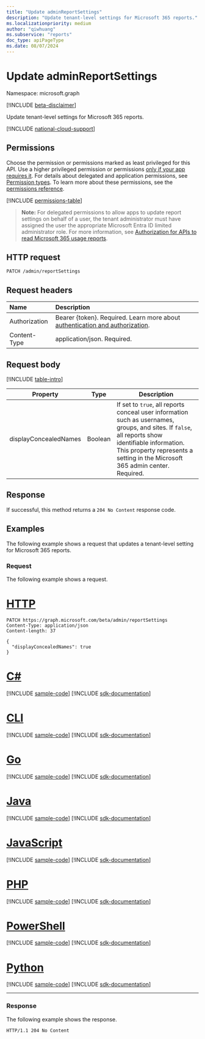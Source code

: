 ```yaml
---
title: "Update adminReportSettings"
description: "Update tenant-level settings for Microsoft 365 reports."
ms.localizationpriority: medium
author: "qiwhuang"
ms.subservice: "reports"
doc_type: apiPageType
ms.date: 08/07/2024
---
```


# Update adminReportSettings

Namespace: microsoft.graph

[!INCLUDE [beta-disclaimer](../../includes/beta-disclaimer.md)]

Update tenant-level settings for Microsoft 365 reports.

[!INCLUDE [national-cloud-support](../../includes/all-clouds.md)]

## Permissions

Choose the permission or permissions marked as least privileged for this API. Use a higher privileged permission or permissions [only if your app requires it](/graph/permissions-overview#best-practices-for-using-microsoft-graph-permissions). For details about delegated and application permissions, see [Permission types](/graph/permissions-overview#permission-types). To learn more about these permissions, see the [permissions reference](/graph/permissions-reference).

<!-- { "blockType": "permissions", "name": "adminreportsettings_update" } -->
[!INCLUDE [permissions-table](../includes/permissions/adminreportsettings-update-permissions.md)]

> **Note:** For delegated permissions to allow apps to update report settings on behalf of a user, the tenant administrator must have assigned the user the appropriate Microsoft Entra ID limited administrator role. For more information, see [Authorization for APIs to read Microsoft 365 usage reports](/graph/reportroot-authorization).

## HTTP request
<!-- { "blockType": "ignored" } --> 
```http
PATCH /admin/reportSettings
```

## Request headers

| Name          | Description                |
| :------------ | :--------------------------|
|Authorization|Bearer {token}. Required. Learn more about [authentication and authorization](/graph/auth/auth-concepts).|
| Content-Type  | application/json. Required.|

## Request body

[!INCLUDE [table-intro](../../includes/update-property-table-intro.md)]

| Property       | Type           | Description                                 |
| -------------- | -------------- | ------------------------------------------- |
| displayConcealedNames | Boolean | If set to `true`, all reports conceal user information such as usernames, groups, and sites. If `false`, all reports show identifiable information. This property represents a setting in the Microsoft 365 admin center. Required. |

## Response

If successful, this method returns a `204 No Content` response code.

## Examples

The following example shows a request that updates a tenant-level setting for Microsoft 365 reports.

### Request
The following example shows a request.

# [HTTP](#tab/http)
<!-- {
  "blockType": "request",
  "name": "update_adminreportsettings"
}
-->
``` http
PATCH https://graph.microsoft.com/beta/admin/reportSettings
Content-Type: application/json
Content-length: 37

{
  "displayConcealedNames": true
}
```

# [C#](#tab/csharp)
[!INCLUDE [sample-code](../includes/snippets/csharp/update-adminreportsettings-csharp-snippets.md)]
[!INCLUDE [sdk-documentation](../includes/snippets/snippets-sdk-documentation-link.md)]

# [CLI](#tab/cli)
[!INCLUDE [sample-code](../includes/snippets/cli/update-adminreportsettings-cli-snippets.md)]
[!INCLUDE [sdk-documentation](../includes/snippets/snippets-sdk-documentation-link.md)]

# [Go](#tab/go)
[!INCLUDE [sample-code](../includes/snippets/go/update-adminreportsettings-go-snippets.md)]
[!INCLUDE [sdk-documentation](../includes/snippets/snippets-sdk-documentation-link.md)]

# [Java](#tab/java)
[!INCLUDE [sample-code](../includes/snippets/java/update-adminreportsettings-java-snippets.md)]
[!INCLUDE [sdk-documentation](../includes/snippets/snippets-sdk-documentation-link.md)]

# [JavaScript](#tab/javascript)
[!INCLUDE [sample-code](../includes/snippets/javascript/update-adminreportsettings-javascript-snippets.md)]
[!INCLUDE [sdk-documentation](../includes/snippets/snippets-sdk-documentation-link.md)]

# [PHP](#tab/php)
[!INCLUDE [sample-code](../includes/snippets/php/update-adminreportsettings-php-snippets.md)]
[!INCLUDE [sdk-documentation](../includes/snippets/snippets-sdk-documentation-link.md)]

# [PowerShell](#tab/powershell)
[!INCLUDE [sample-code](../includes/snippets/powershell/update-adminreportsettings-powershell-snippets.md)]
[!INCLUDE [sdk-documentation](../includes/snippets/snippets-sdk-documentation-link.md)]

# [Python](#tab/python)
[!INCLUDE [sample-code](../includes/snippets/python/update-adminreportsettings-python-snippets.md)]
[!INCLUDE [sdk-documentation](../includes/snippets/snippets-sdk-documentation-link.md)]

---

### Response

The following example shows the response.

<!-- {
  "blockType": "response"
} -->
```http
HTTP/1.1 204 No Content
```
